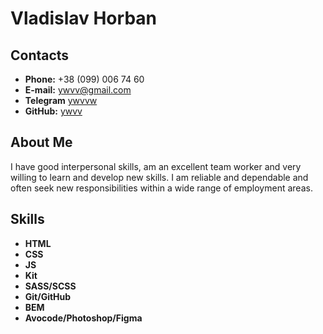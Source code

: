 # Vladislav Horban
## Contacts
- **Phone:** +38 (099) 006 74 60
- **E-mail:** ywvv@gmail.com
- **Telegram** [ywvvw](https://t.me/ywvvw)
- **GitHub:** [ywvv](https://github.com/ywvv)
## About Me
I have good interpersonal skills, am an excellent team worker and very willing to learn and develop new skills.
I am reliable and dependable and often seek new responsibilities within a wide range of employment areas.
## Skills
- **HTML**
- **CSS**
- **JS**
- **Kit**
- **SASS/SCSS**
- **Git/GitHub**
- **BEM**
- **Avocode/Photoshop/Figma**
